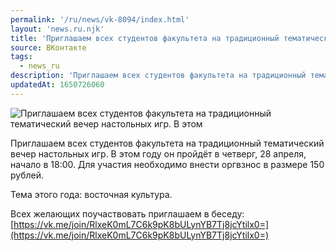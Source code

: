 ```yaml
---
permalink: '/ru/news/vk-8094/index.html'
layout: 'news.ru.njk'
title: 'Приглашаем всех студентов факультета на традиционный тематический вечер настольных игр.'
source: ВКонтакте
tags:
  - news_ru
description: 'Приглашаем всех студентов факультета на традиционный тематический вечер настольных игр.'
updatedAt: 1650726060
---
```

![Приглашаем всех студентов факультета на традиционный тематический вечер настольных игр. В этом](https://sun9-78.userapi.com/s/v1/ig2/Ao9iTC4tC9eFWeUtvmO_EsHf74G5N3MpYHbGLWeP5F5gDg2tONeInVhOk3xi10L3a8Sdn6IekQEksl9ueCLERVZe.jpg?size=510x340&quality=95&type=album)

Приглашаем всех студентов факультета на традиционный тематический вечер настольных игр. В этом году он пройдёт в четверг, 28 апреля, начало в 18:00. Для участия необходимо внести оргвзнос в размере 150 рублей.

Тема этого года: восточная культура.

Всех желающих поучаствовать приглашаем в беседу: [https://vk.me/join/RlxeK0mL7C6k9pK8bULynYB7Tj8jcYtilx0=](https://vk.me/join/RlxeK0mL7C6k9pK8bULynYB7Tj8jcYtilx0=)
